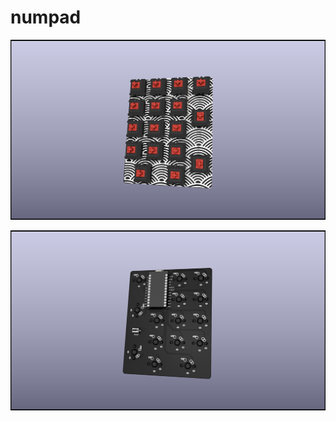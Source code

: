 # numpad
 
![Render of the front](./images/front-render.png)

![Render of the back](./images/back-render.png)